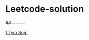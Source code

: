 # Leetcode-solution




##-------

<a href="https://leetcode.com/problems/two-sum/"> 1.Two Sum <a>  

